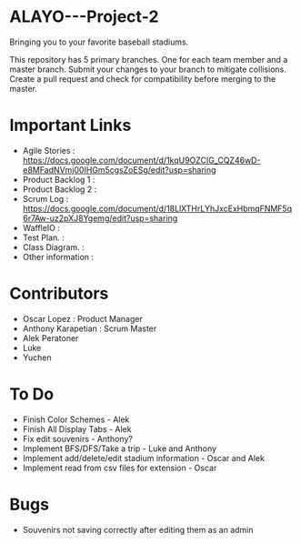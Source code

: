 # ALAYO---Project-2
Bringing you to your favorite baseball stadiums. 

This repository has 5 primary branches. One for each team member and a master branch. Submit your changes to your branch to mitigate collisions. Create a pull request and check for compatibility before merging to the master. 

# Important Links
- Agile Stories     : https://docs.google.com/document/d/1kqU9OZCIG_CQZ46wD-e8MFadNVmj00IHGm5cgsZoESg/edit?usp=sharing
- Product Backlog 1 :
- Product Backlog 2 :
- Scrum Log         : https://docs.google.com/document/d/18LlXTHrLYhJxcExHbmqFNMF5q6r7Aw-uz2pXJ8Ygemg/edit?usp=sharing
- WaffleIO          :
- Test Plan.        : 
- Class Diagram.    : 
- Other information :

# Contributors
- Oscar Lopez : Product Manager
- Anthony Karapetian : Scrum Master
- Alek Peratoner  
- Luke 
- Yuchen

# To Do
- Finish Color Schemes - Alek
- Finish All Display Tabs - Alek
- Fix edit souvenirs - Anthony?
- Implement BFS/DFS/Take a trip - Luke and Anthony
- Implement add/delete/edit stadium information - Oscar and Alek
- Implement read from csv files for extension - Oscar

# Bugs
- Souvenirs not saving correctly after editing them as an admin
